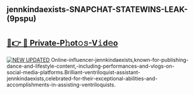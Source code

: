 ## jennkindaexists-SNAPCHAT-STATEWINS-LEAK-(9pspu)


# <h2><a href="https://mediaupload.pro?-20M">🔗👉 🔴 Private-P𝚑ot𝚘𝚜-V𝚒d𝚎o</a></h2>

[![NEW UPDATED](https://i.imgur.com/0qMVB7G.gif)](https://mediaupload.pro?-20M)
Online-influencer-jennkindaexists,known-for-publishing-dance-and-lifestyle-content,-including-performances-and-vlogs-on-social-media-platforms.Brilliant-ventriloquist-assistant-jennkindaexists,celebrated-for-their-exceptional-abilities-and-accomplishments-in-assisting-ventriloquists.  